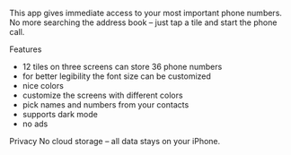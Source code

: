 This app gives immediate access to your most important phone numbers. No more searching the address book – just tap a tile and start the phone call. 


Features
- 12 tiles on three screens can store 36 phone numbers
- for better legibility the font size can be customized
- nice colors
- customize the screens with different colors
- pick names and numbers from your contacts
- supports dark mode 
- no ads

Privacy
No cloud storage – all data stays on your iPhone.  

